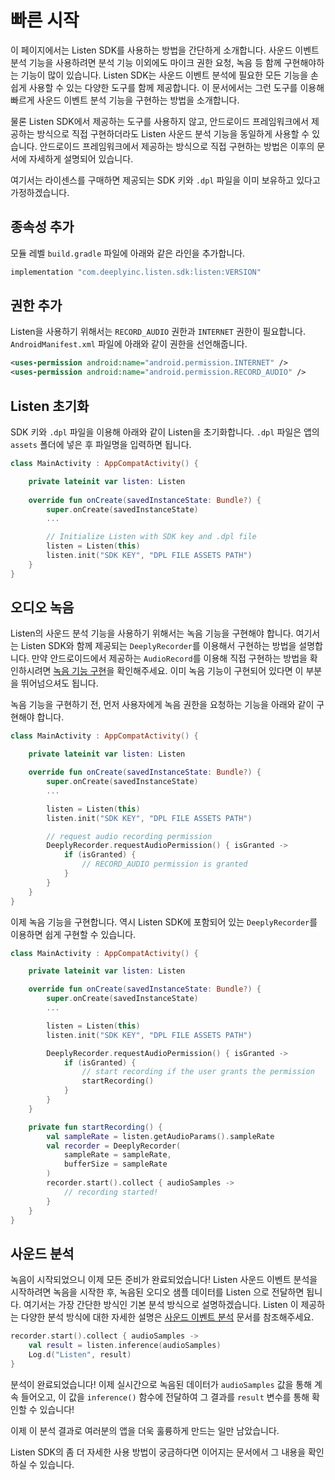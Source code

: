 # 빠른 시작

이 페이지에서는 Listen SDK를 사용하는 방법을 간단하게 소개합니다. 
사운드 이벤트 분석 기능을 사용하려면 분석 기능 이외에도 마이크 권한 요청, 녹음 등 함께 구현해야하는 기능이 많이 있습니다. 
Listen SDK는 사운드 이벤트 분석에 필요한 모든 기능을 손쉽게 사용할 수 있는 다양한 도구를 함께 제공합니다. 
이 문서에서는 그런 도구를 이용해 빠르게 사운드 이벤트 분석 기능을 구현하는 방법을 소개합니다. 

물론 Listen SDK에서 제공하는 도구를 사용하지 않고, 안드로이드 프레임워크에서 제공하는 방식으로 직접 구현하더라도 Listen 사운드 분석 기능을 동일하게 사용할 수 있습니다. 
안드로이드 프레임워크에서 제공하는 방식으로 직접 구현하는 방법은 이후의 문서에 자세하게 설명되어 있습니다. 

여기서는 라이센스를 구매하면 제공되는 SDK 키와 `.dpl` 파일을 이미 보유하고 있다고 가정하겠습니다. 


## 종속성 추가

모듈 레벨 `build.gradle` 파일에 아래와 같은 라인을 추가합니다. 

```groovy
implementation "com.deeplyinc.listen.sdk:listen:VERSION"
```


## 권한 추가

Listen을 사용하기 위해서는 `RECORD_AUDIO` 권한과 `INTERNET` 권한이 필요합니다.
`AndroidManifest.xml` 파일에 아래와 같이 권한을 선언해줍니다.

```xml
<uses-permission android:name="android.permission.INTERNET" />
<uses-permission android:name="android.permission.RECORD_AUDIO" />
```


## Listen 초기화

SDK 키와 `.dpl` 파일을 이용해 아래와 같이 Listen을 초기화합니다. 
`.dpl` 파일은 앱의 `assets` 폴더에 넣은 후 파일명을 입력하면 됩니다. 

```kotlin
class MainActivity : AppCompatActivity() {

    private lateinit var listen: Listen
    
    override fun onCreate(savedInstanceState: Bundle?) {
        super.onCreate(savedInstanceState)
        ... 

        // Initialize Listen with SDK key and .dpl file
        listen = Listen(this)
        listen.init("SDK KEY", "DPL FILE ASSETS PATH")
    }
}

```


## 오디오 녹음

Listen의 사운드 분석 기능을 사용하기 위해서는 녹음 기능을 구현해야 합니다. 
여기서는 Listen SDK와 함께 제공되는 `DeeplyRecorder`를 이용해서 구현하는 방법을 설명합니다. 
만약 안드로이드에서 제공하는 `AudioRecord`를 이용해 직접 구현하는 방법을 확인하시려면 [녹음 기능 구현](audio-recording)을 확인해주세요. 
이미 녹음 기능이 구현되어 있다면 이 부분을 뛰어넘으셔도 됩니다. 

녹음 기능을 구현하기 전, 먼저 사용자에게 녹음 권한을 요청하는 기능을 아래와 같이 구현해야 합니다. 

```kotlin
class MainActivity : AppCompatActivity() {

    private lateinit var listen: Listen

    override fun onCreate(savedInstanceState: Bundle?) {
        super.onCreate(savedInstanceState)
        ...

        listen = Listen(this)
        listen.init("SDK KEY", "DPL FILE ASSETS PATH")

        // request audio recording permission
        DeeplyRecorder.requestAudioPermission() { isGranted ->
            if (isGranted) {
                // RECORD_AUDIO permission is granted
            }
        }
    }
}
```

이제 녹음 기능을 구현합니다. 
역시 Listen SDK에 포함되어 있는 `DeeplyRecorder`를 이용하면 쉽게 구현할 수 있습니다. 

```kotlin
class MainActivity : AppCompatActivity() {

    private lateinit var listen: Listen

    override fun onCreate(savedInstanceState: Bundle?) {
        super.onCreate(savedInstanceState)
        ...

        listen = Listen(this)
        listen.init("SDK KEY", "DPL FILE ASSETS PATH")

        DeeplyRecorder.requestAudioPermission() { isGranted ->
            if (isGranted) {
                // start recording if the user grants the permission
                startRecording()
            }
        }
    }

    private fun startRecording() {
        val sampleRate = listen.getAudioParams().sampleRate
        val recorder = DeeplyRecorder(
            sampleRate = sampleRate,
            bufferSize = sampleRate
        )
        recorder.start().collect { audioSamples ->
            // recording started!
        }
    }
}
```


## 사운드 분석

녹음이 시작되었으니 이제 모든 준비가 완료되었습니다! 
Listen 사운드 이벤트 분석을 시작하려면 녹음을 시작한 후, 녹음된 오디오 샘플 데이터를 Listen 으로 전달하면 됩니다. 
여기서는 가장 간단한 방식인 기본 분석 방식으로 설명하겠습니다. 
Listen 이 제공하는 다양한 분석 방식에 대한 자세한 설명은 [사운드 이벤트 분석](inference) 문서를 참조해주세요.

```kotlin
recorder.start().collect { audioSamples ->
    val result = listen.inference(audioSamples)
    Log.d("Listen", result)
}
```

분석이 완료되었습니다! 
이제 실시간으로 녹음된 데이터가 `audioSamples` 값을 통해 계속 들어오고, 이 값을 `inference()` 함수에 전달하여 그 결과를 `result` 변수를 통해 확인할 수 있습니다!

이제 이 분석 결과로 여러분의 앱을 더욱 훌륭하게 만드는 일만 남았습니다. 

Listen SDK의 좀 더 자세한 사용 방법이 궁금하다면 이어지는 문서에서 그 내용을 확인하실 수 있습니다. 

